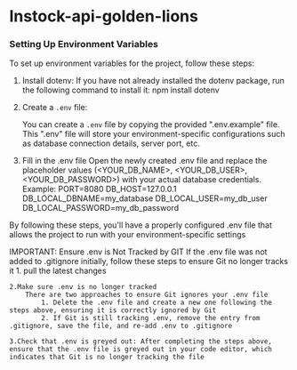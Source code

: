 # Instock-api-golden-lions

### Setting Up Environment Variables

To set up environment variables for the project, follow these steps: 

1. Install dotenv:
    If you have not already installed the dotenv package, run the following command to install it:
        npm install dotenv

2. Create a `.env` file:

   You can create a `.env` file by copying the provided ".env.example" file. This ".env" file will store your environment-specific configurations such as database connection details, server port, etc.

3. Fill in the .env file
   Open the newly created .env file and replace the placeholder values (<YOUR_DB_NAME>, <YOUR_DB_USER>, <YOUR_DB_PASSWORD>) with your actual database credentials.
   Example:
   PORT=8080
   DB_HOST=127.0.0.1
   DB_LOCAL_DBNAME=my_database
   DB_LOCAL_USER=my_db_user
   DB_LOCAL_PASSWORD=my_db_password

By following these steps, you'll have a properly configured .env file that allows the project to run with your environment-specific settings

IMPORTANT: Ensure .env is Not Tracked by GIT 
    If the .env file was not added to .gitignore initially, follow these steps to ensure Git no longer tracks it
    1. pull the latest changes

    2.Make sure .env is no longer tracked
        There are two approaches to ensure Git ignores your .env file
            1. Delete the .env file and create a new one following the steps above, ensuring it is correctly ignored by Git
            2. If Git is still tracking .env, remove the entry from .gitignore, save the file, and re-add .env to .gitignore

    3.Check that .env is greyed out: After completing the steps above, ensure that the .env file is greyed out in your code editor, which indicates that Git is no longer tracking the file   